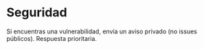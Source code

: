 # Seguridad
Si encuentras una vulnerabilidad, envía un aviso privado (no issues públicos). Respuesta prioritaria.
